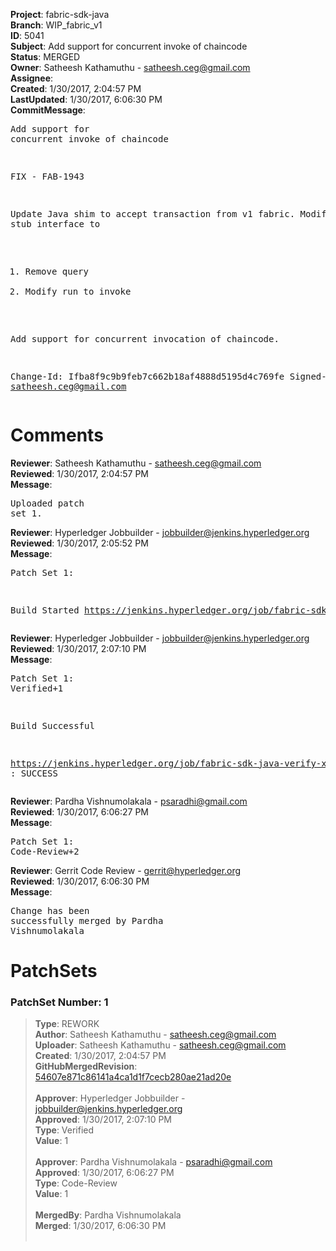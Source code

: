 <strong>Project</strong>: fabric-sdk-java<br><strong>Branch</strong>: WIP_fabric_v1<br><strong>ID</strong>: 5041<br><strong>Subject</strong>: Add support for concurrent invoke of chaincode<br><strong>Status</strong>: MERGED<br><strong>Owner</strong>: Satheesh Kathamuthu - satheesh.ceg@gmail.com<br><strong>Assignee</strong>:<br><strong>Created</strong>: 1/30/2017, 2:04:57 PM<br><strong>LastUpdated</strong>: 1/30/2017, 6:06:30 PM<br><strong>CommitMessage</strong>:<br><pre>Add support for concurrent invoke of chaincode

FIX - FAB-1943

Update Java shim to accept transaction from v1 fabric.
Modify the stub interface to

1. Remove query
2. Modify run to invoke

Add support for concurrent invocation of chaincode.

Change-Id: Ifba8f9c9b9feb7c662b18af4888d5195d4c769fe
Signed-off-by: satheesh.ceg@gmail.com
</pre><h1>Comments</h1><strong>Reviewer</strong>: Satheesh Kathamuthu - satheesh.ceg@gmail.com<br><strong>Reviewed</strong>: 1/30/2017, 2:04:57 PM<br><strong>Message</strong>: <pre>Uploaded patch set 1.</pre><strong>Reviewer</strong>: Hyperledger Jobbuilder - jobbuilder@jenkins.hyperledger.org<br><strong>Reviewed</strong>: 1/30/2017, 2:05:52 PM<br><strong>Message</strong>: <pre>Patch Set 1:

Build Started https://jenkins.hyperledger.org/job/fabric-sdk-java-verify-x86_64/55/</pre><strong>Reviewer</strong>: Hyperledger Jobbuilder - jobbuilder@jenkins.hyperledger.org<br><strong>Reviewed</strong>: 1/30/2017, 2:07:10 PM<br><strong>Message</strong>: <pre>Patch Set 1: Verified+1

Build Successful 

https://jenkins.hyperledger.org/job/fabric-sdk-java-verify-x86_64/55/ : SUCCESS</pre><strong>Reviewer</strong>: Pardha Vishnumolakala - psaradhi@gmail.com<br><strong>Reviewed</strong>: 1/30/2017, 6:06:27 PM<br><strong>Message</strong>: <pre>Patch Set 1: Code-Review+2</pre><strong>Reviewer</strong>: Gerrit Code Review - gerrit@hyperledger.org<br><strong>Reviewed</strong>: 1/30/2017, 6:06:30 PM<br><strong>Message</strong>: <pre>Change has been successfully merged by Pardha Vishnumolakala</pre><h1>PatchSets</h1><h3>PatchSet Number: 1</h3><blockquote><strong>Type</strong>: REWORK<br><strong>Author</strong>: Satheesh Kathamuthu - satheesh.ceg@gmail.com<br><strong>Uploader</strong>: Satheesh Kathamuthu - satheesh.ceg@gmail.com<br><strong>Created</strong>: 1/30/2017, 2:04:57 PM<br><strong>GitHubMergedRevision</strong>: [54607e871c86141a4ca1d1f7cecb280ae21ad20e](https://github.com/hyperledger-gerrit-archive/fabric-sdk-java/commit/54607e871c86141a4ca1d1f7cecb280ae21ad20e)<br><br><strong>Approver</strong>: Hyperledger Jobbuilder - jobbuilder@jenkins.hyperledger.org<br><strong>Approved</strong>: 1/30/2017, 2:07:10 PM<br><strong>Type</strong>: Verified<br><strong>Value</strong>: 1<br><br><strong>Approver</strong>: Pardha Vishnumolakala - psaradhi@gmail.com<br><strong>Approved</strong>: 1/30/2017, 6:06:27 PM<br><strong>Type</strong>: Code-Review<br><strong>Value</strong>: 1<br><br><strong>MergedBy</strong>: Pardha Vishnumolakala<br><strong>Merged</strong>: 1/30/2017, 6:06:30 PM<br><br></blockquote>